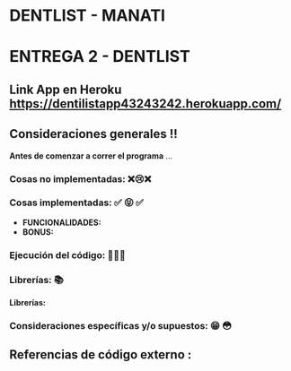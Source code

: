 # DENTLIST - MANATI

# ENTREGA 2 - DENTLIST

## Link App en Heroku https://dentilistapp43243242.herokuapp.com/

## Consideraciones generales :bangbang:
**Antes de comenzar a correr el programa** ...



### Cosas no implementadas: :x::cry::x:

 
### Cosas implementadas: :white_check_mark: :stuck_out_tongue_closed_eyes: :white_check_mark:

 - **FUNCIONALIDADES:**
 - **BONUS:**

### Ejecución del código:  :floppy_disk::floppy_disk::floppy_disk:

### Librerías: :books: 

**Librerías:**

### Consideraciones específicas y/o supuestos: :grin: :flushed: 


## Referencias de código externo :